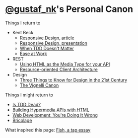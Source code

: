 [@gustaf_nk](http://twitter.com/gustaf_nk)'s Personal Canon
==============
Things I return to

* Kent Beck
  * [Responsive Design, article](http://pragprog.com/magazines/2009-09/responsive-design)
  * [Responsive Design, presentation](http://www.infoq.com/presentations/responsive-design)
  * [When TDD Doesn't Matter](https://www.facebook.com/notes/kent-beck/when-tdd-doesnt-matter/797644973601702)
  * [Ease at Work](https://www.youtube.com/playlist?list=PLE9763518A2765373)
* REST
  * [Using HTML as the Media Type for your API](http://codeartisan.blogspot.se/2012/07/using-html-as-media-type-for-your-api.html)
  * [Resource-oriented Client Architecture](http://roca-style.org/)
* Design
  * [Three Things to Know for Design in the 21st Century](http://www.youtube.com/watch?v=eGkvUl79C6g)
  * [The Vignelli Canon](http://www.vignelli.com/canon.pdf)

Things I might return to

  * [Is TDD Dead?](https://www.youtube.com/playlist?list=PLJb2p0qX8R_qSRhs14CiwKuDuzERXSU8m)
  * [Building Hypermedia APIs with HTML](http://www.infoq.com/presentations/web-api-html)
  * [Web Development: You're Doing It Wrong](http://www.infoq.com/presentations/web-development-techniques)
  * [Bricolage](http://en.wikipedia.org/wiki/Bricolage)



What inspired this page: [Fish, a tap essay](http://www.robinsloan.com/fish/)
